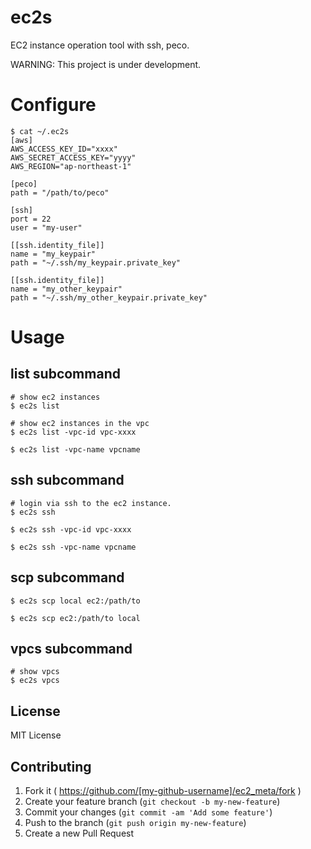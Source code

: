 # ec2s

EC2 instance operation tool with ssh, peco.

WARNING: This project is under development.

# Configure

```
$ cat ~/.ec2s
[aws]
AWS_ACCESS_KEY_ID="xxxx"
AWS_SECRET_ACCESS_KEY="yyyy"
AWS_REGION="ap-northeast-1"

[peco]
path = "/path/to/peco"

[ssh]
port = 22
user = "my-user"

[[ssh.identity_file]]
name = "my_keypair"
path = "~/.ssh/my_keypair.private_key"

[[ssh.identity_file]]
name = "my_other_keypair"
path = "~/.ssh/my_other_keypair.private_key"
```

# Usage

## list subcommand

```
# show ec2 instances
$ ec2s list

# show ec2 instances in the vpc
$ ec2s list -vpc-id vpc-xxxx

$ ec2s list -vpc-name vpcname
```

## ssh subcommand

```
# login via ssh to the ec2 instance.
$ ec2s ssh

$ ec2s ssh -vpc-id vpc-xxxx

$ ec2s ssh -vpc-name vpcname
```

## scp subcommand

```
$ ec2s scp local ec2:/path/to

$ ec2s scp ec2:/path/to local
```

## vpcs subcommand

```
# show vpcs
$ ec2s vpcs
```

## License

MIT License

## Contributing

1. Fork it ( https://github.com/[my-github-username]/ec2_meta/fork )
2. Create your feature branch (`git checkout -b my-new-feature`)
3. Commit your changes (`git commit -am 'Add some feature'`)
4. Push to the branch (`git push origin my-new-feature`)
5. Create a new Pull Request

